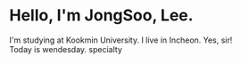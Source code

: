 # Hello, I'm JongSoo, Lee.
I'm studying at Kookmin University.
I live in Incheon.
Yes, sir!   
Today is wendesday. 
specialty